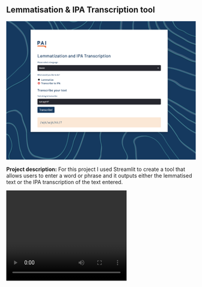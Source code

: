 ## Lemmatisation & IPA Transcription tool


<img src="images/streamlittool.png"/>


**Project description:** For this project I used Streamlit to create a tool that allows users to enter a word or phrase and it outputs either the lemmatised text or the IPA transcription of the text entered.


<video width="320" height="240" controls>
  <source src="images/Screen Recording 2024-12-16 at 08.40.37.mov">
Your browser does not support the video tag.
</video>